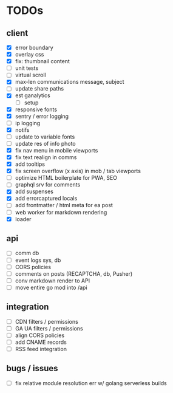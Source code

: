 # TODOs

## client

- [x] error boundary
- [x] overlay css
- [x] fix: thumbnail content
- [ ] unit tests
- [ ] virtual scroll
- [x] max-len communications message, subject
- [ ] update share paths
- [x] est ganalytics
  - [ ] setup
- [x] responsive fonts
- [x] sentry / error logging
- [ ] ip logging
- [x] notifs
- [ ] update to variable fonts
- [ ] update res of info photo
- [x] fix nav menu in mobile viewports
- [x] fix text realign in comms
- [x] add tooltips
- [x] fix screen overflow (x axis) in mob / tab viewports
- [ ] optimize HTML boilerplate for PWA, SEO
- [ ] graphql srv for comments
- [x] add suspenses
- [x] add errorcaptured locals
- [ ] add frontmatter / html meta for ea post
- [ ] web worker for markdown rendering
- [x] loader

## api

- [ ] comm db
- [ ] event logs sys, db
- [ ] CORS policies
- [ ] comments on posts (RECAPTCHA, db, Pusher)
- [ ] conv markdown render to API
- [ ] move entire go mod into /api

## integration

- [ ] CDN filters / permissions
- [ ] GA UA filters / permissions
- [ ] align CORS policies
- [ ] add CNAME records
- [ ] RSS feed integration

## bugs / issues

- [ ] fix relative module resolution err w/ golang serverless builds
